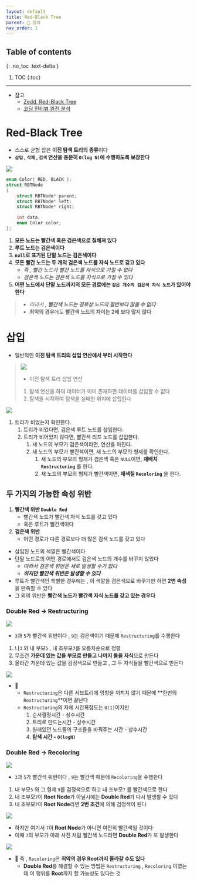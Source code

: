 ```yaml
---
layout: default
title: Red-Black Tree
parent: 📕 정리
nav_order: 1
---
```

## Table of contents
{: .no_toc .text-delta }

1. TOC
{:toc}
---


- 참고
  - [Zedd, Red-Black Tree](https://zeddios.tistory.com/237)
  - [코딩 인터뷰 완전 분석](http://englishonlineclub.com/pdf/Cracking%20the%20Coding%20Interview%20-%20189%20Programming%20Questions%20and%20Solutions%20(6th%20Edition)%20[EnglishOnlineClub.com].pdf)

# **<span class="text-red-300">Red</span>-<span class="text-grey-dk-300">Black</span> Tree**
- 스스로 균형 잡은 **이진 탐색 트리의 종류**이다
- **`삽입` , `삭제` , `검색` 연산을 충분히 `O(log N)`에 수행하도록 보장한다**

![](../../assets/images/algorithmTheory/red-black_tree.svg)

```c
enum Color{ RED, BLACK };
struct RBTNode
{
	struct RBTNode* parent;
	struct RBTNode* left;
	struct RBTNode* right;

	int data;
	enum Color color;	
};
```

1. **모든 노드는 빨간색 혹은 검은색으로 칠해져 있다** 
2. **루트 노드는 검은색이다**
3. **`null`로 표기된 단말 노드는 검은색이다**
4. **모든 <span class="text-red-300">빨간 노드</span>는 두 개의 검은색 노드를 자식 노드로 갖고 있다**
   - *즉 , <span class="text-red-300">빨간 노드</span>가 <span class="text-red-300">빨간 노드</span>를 자식으로 가질 수 없다*
   - *검은색 노드는 검은색 노드를 자식으로 가질 수 있다*
5. **어떤 노드에서 단말 노드까지의 모든 경로에는 `같은 개수의 검은색 자식 노드`가 있어야 한다**

> - *따라서 , **빨간색 노드는 경로상 노드의 절반보다 많을 수 없다***
> - **최악의 경우**에도 **빨간색 노드의 차이는 2배 보다 많지 않다**

# **삽입**
- 일반적인 **이진 탐색 트리의 삽입 연산에서 부터 시작한다**


> ![](../../assets/images/algorithmTheory/binarySearchTree.jpg)
> - 이진 탐색 트리 삽입 연산
> 1. 탐색 연산을 하여 데이터가 이미 존재하면 데이터를 삽입할 수 없다
> 2. 탐색을 시작하여 탐색을 실패한 위치에 삽입한다

![](../../assets/images/algorithmTheory/binarySearchTreeInsert.jpg)

1. 트리가 비었는지 확인한다.
   1. 트리가 비었다면, 검은색 루트 노드를 삽입한다.
   2. 트리가 비어있지 않다면, 빨간색 리프 노드를 삽입한다.
      1. 새 노드의 부모가 검은색이라면, 연산을 마친다.
      2. 새 노드의 부모가 빨간색이면, 새 노드의 부모의 형제를 확인한다.
         1. 새 노드의 부모의 형제가 검은색 혹은 `NULL`이면, **재배치 `Restructuring`** 를 한다.
         2. 새 노드의 부모의 형제가 빨간색이면, **재색칠 `Recoloring`** 을 한다.

## 두 가지의 가능한 속성 위반
1. **<span class="text-red-300">빨간색 위반 `Double Red`</span>**
   - 빨간색 노드가 빨간색 자식 노드를 갖고 있다
   - 혹은 루트가 빨간색이다
2. **검은색 위반**
   - 어떤 경로가 다른 경로보다 더 많은 검색 노드를 갖고 있다

- 삽입된 노드의 색깔은 빨간색이다
- 단말 노드로의 어떤 경로에서도 검은색 노드의 개수를 바꾸지 않았다
  - *따라서 검은색 위반은 새로 발생할 수가 없다*
  - ***하지만 <span class="text-red-300">빨간색 위반</span>은 발생할 수 있다***
- 루트가 빨간색인 특별한 경우에는 , 이 색깔을 검은색으로 바꾸기만 하면 **2번 속성**을 만족할 수 있다
- 그 외의 위반은 **빨간색 노드가 빨간색 자식 노드를 갖고 있는 경우다**

### **Double Red → Restructuring**

![](../../assets/images/algorithmTheory/restructuring1.png)

- `3`과 `5`가 빨간색 위반이다 , `9`는 검은색이기 때문에 `Restructuring`를 수행한다

1. 나`3` 와 내 부모`5` , 내 조부모`7`를 오름차순으로 정렬
2. 무조건 **가운데 있는 값을 부모로 만들고 나머지 둘을 자식**으로 만든다
3. 올라간 가운데 있는 값을 검정색으로 만들고 , 그 두 자식들을 빨간색으로 만든다

![](../../assets/images/algorithmTheory/restructuring2.png)

- 📌  
  - `Restructuring`은 다른 서브트리에 영향을 끼치지 않기 때문에 **한번의 `Restructuring`**이면 끝난다
  - `Restructuring`의 자체 시간복잡도는 `O(1)`이지만
    1. 순서결정시간 - 상수시간
    2. 트리로 만드는시간 - 상수시간
    3. 원래있던 노드들의 구조들을 바꿔주는 시간 - 상수시간
    4. **탐색 시간 - `O(logN)`**

### **Double Red → Recoloring**

![](../../assets/images/algorithmTheory/recoloring1.png)

- `3`과 `5`가 빨간색 위반이다 , `9`는 빨간색 때문에 `Recoloring`을 수행한다

1. 내 부모`5` 와 그 형제 `9`를 검정색으로 하고 내 조부모`7` 를 빨간색으로 한다
2. 내 조부모`7`이 **Root Node**가 아닐시에는 **Double Red**가 다시 발생할 수 있다
3. 내 조부모`7`이 **Root Node**라면 **2번 조건**에 의해 검정색이 된다

![](../../assets/images/algorithmTheory/recoloring2.png)

- 하지만 여기서 `7`이 **Root Node**가 아니면 여전히 빨간색일 것이다
- 이때 `7`의 부모가 아래 사진 처럼 빨간색 노드라면 **Double Red**가 또 발생한다

![](../../assets/images/algorithmTheory/recoloring3.png)

- 📌 즉 , `Recoloring`은 **최악의 경우 Root까지 올라갈 수도 있다**
  - **Double Red**를 해결할 수 있는 방법은 `Restructuring` , `Recoloring` 이였는데 이 행위를 **Root**까지 할 가능성도 있다는 것